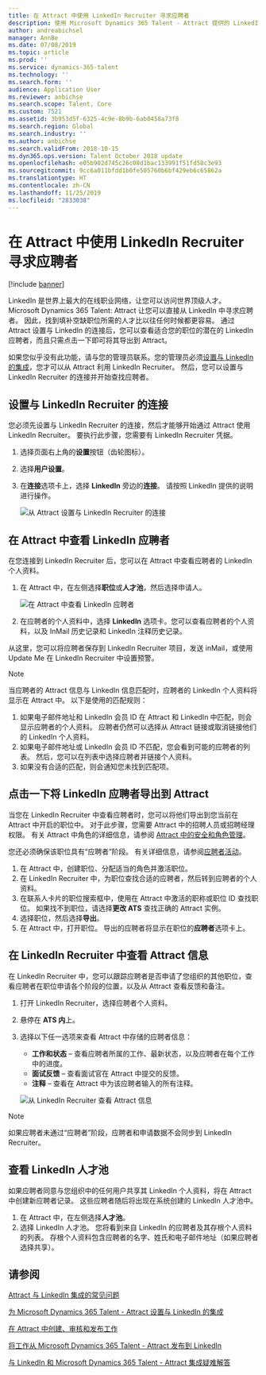 ```yaml
---
title: 在 Attract 中使用 LinkedIn Recruiter 寻求应聘者
description: 使用 Microsoft Dynamics 365 Talent - Attract 提供的 LinkedIn 集成通过 LinkedIn Recruiter 寻求应聘者。
author: andreabichsel
manager: AnnBe
ms.date: 07/08/2019
ms.topic: article
ms.prod: ''
ms.service: dynamics-365-talent
ms.technology: ''
ms.search.form: ''
audience: Application User
ms.reviewer: anbichse
ms.search.scope: Talent, Core
ms.custom: 7521
ms.assetid: 3b953d5f-6325-4c9e-8b9b-6ab0458a73f8
ms.search.region: Global
ms.search.industry: ''
ms.author: anbichse
ms.search.validFrom: 2018-10-15
ms.dyn365.ops.version: Talent October 2018 update
ms.openlocfilehash: e05b902d745c26c08d1bac133991f51fd58c3e93
ms.sourcegitcommit: 9cc6a011bfdd1b0fe505760b6bf429eb6c65862a
ms.translationtype: HT
ms.contentlocale: zh-CN
ms.lasthandoff: 11/25/2019
ms.locfileid: "2833038"
---
```

# <a name="source-candidates-with-linkedin-recruiter-in-attract"></a>在 Attract 中使用 LinkedIn Recruiter 寻求应聘者

[!include [banner](includes/banner.md)]

LinkedIn 是世界上最大的在线职业网络，让您可以访问世界顶级人才。 Microsoft Dynamics 365 Talent: Attract 让您可以直接从 LinkedIn 中寻求应聘者。 因此，找到填补空缺职位所需的人才比以往任何时候都更容易。 通过 Attract 设置与 LinkedIn 的连接后，您可以查看适合您的职位的潜在的 LinkedIn 应聘者，而且只需点击一下即可将其导出到 Attract。

如果您似乎没有此功能，请与您的管理员联系。您的管理员必须[设置与 LinkedIn 的集成](./attract-admin-linkedin.md)，您才可以从 Attract 利用 LinkedIn Recruiter。 然后，您可以设置与 LinkedIn Recruiter 的连接并开始查找应聘者。

## <a name="set-up-your-connection-with-linkedin-recruiter"></a>设置与 LinkedIn Recruiter 的连接

您必须先设置与 LinkedIn Recruiter 的连接，然后才能够开始通过 Attract 使用 LinkedIn Recruiter。 要执行此步骤，您需要有 LinkedIn Recruiter 凭据。

1. 选择页面右上角的**设置**按钮（齿轮图标）。
2. 选择**用户设置**。
3. 在**连接**选项卡上，选择 **LinkedIn** 旁边的**连接**。 请按照 LinkedIn 提供的说明进行操作。

    ![[从 Attract 设置与 LinkedIn Recruiter 的连接](./media/attract-set-up-linkedin-recruiter-connection.png)](./media/attract-set-up-linkedin-recruiter-connection.png)

## <a name="view-linkedin-candidates-in-attract"></a>在 Attract 中查看 LinkedIn 应聘者

在您连接到 LinkedIn Recruiter 后，您可以在 Attract 中查看应聘者的 LinkedIn 个人资料。

1. 在 Attract 中，在左侧选择**职位**或**人才池**，然后选择申请人。

    ![[在 Attract 中查看 LinkedIn 应聘者](./media/attract-view-linkedin-candidates.png)](./media/attract-view-linkedin-candidates.png)

2. 在应聘者的个人资料中，选择 **LinkedIn** 选项卡。您可以查看应聘者的个人资料，以及 InMail 历史记录和 LinkedIn 注释历史记录。

从这里，您可以将应聘者保存到 LinkedIn Recruiter 项目，发送 inMail，或使用 Update Me 在 LinkedIn Recruiter 中设置预警。

> [!NOTE]
> 当应聘者的 Attract 信息与 LinkedIn 信息匹配时，应聘者的 LinkedIn 个人资料将显示在 Attract 中。 以下是使用的匹配规则：
> 
> 1. 如果电子邮件地址和 LinkedIn 会员 ID 在 Attract 和 LinkedIn 中匹配，则会显示应聘者的个人资料。 应聘者仍然可以选择从 Attract 链接或取消链接他们的 LinkedIn 个人资料。
> 2. 如果电子邮件地址或 LinkedIn 会员 ID 不匹配，您会看到可能的应聘者的列表。 然后，您可以在列表中选择应聘者并链接个人资料。
> 3. 如果没有合适的匹配，则会通知您未找到匹配项。

## <a name="export-linkedin-candidates-to-attract-with-one-click"></a>点击一下将 LinkedIn 应聘者导出到 Attract

当您在 LinkedIn Recruiter 中查看应聘者时，您可以将他们导出到您当前在 Attract 中开启的职位中。 对于此步骤，您需要 Attract 中的招聘人员或招聘经理权限。 有关 Attract 中角色的详细信息，请参阅 [Attract 中的安全和角色管理](https://docs.microsoft.com/dynamics365/unified-operations/talent/security-attract)。

您还必须确保该职位具有“应聘者”阶段。 有关详细信息，请参阅[应聘者活动](./activities-attract.md#prospect-activity)。

1. 在 Attract 中，创建职位、分配适当的角色并激活职位。
2. 在 LinkedIn Recruiter 中，为职位查找合适的应聘者，然后转到应聘者的个人资料。
3. 在联系人卡片的职位搜索框中，使用在 Attract 中激活的职称或职位 ID 查找职位。 如果找不到职位，请选择**更改 ATS** 查找正确的 Attract 实例。
4. 选择职位，然后选择**导出**。
5. 在 Attract 中，打开职位。 导出的应聘者将显示在职位的**应聘者**选项卡上。

## <a name="view-attract-information-in-linkedin-recruiter"></a>在 LinkedIn Recruiter 中查看 Attract 信息

在 LinkedIn Recruiter 中，您可以跟踪应聘者是否申请了您组织的其他职位，查看应聘者在职位申请各个阶段的位置，以及从 Attract 查看反馈和备注。

1. 打开 LinkedIn Recruiter，选择应聘者个人资料。
2. 悬停在 **ATS 内**上。
3. 选择以下任一选项来查看 Attract 中存储的应聘者信息：

    - **工作和状态** – 查看应聘者所属的工作、最新状态，以及应聘者在每个工作中的进度。
    - **面试反馈** – 查看面试官在 Attract 中提交的反馈。
    - **注释** – 查看在 Attract 中为该应聘者输入的所有注释。

    ![[从 LinkedIn Recruiter 查看 Attract 信息](./media/attract-view-information-from-linkedin-recruiter.png)](./media/attract-view-information-from-linkedin-recruiter.png)

> [!NOTE]
> 如果应聘者未通过“应聘者”阶段，应聘者和申请数据不会同步到 LinkedIn Recruiter。

## <a name="view-linkedin-talent-pools"></a>查看 LinkedIn 人才池

如果应聘者同意与您组织中的任何用户共享其 LinkedIn 个人资料，将在 Attract 中创建新应聘者记录。 这些应聘者随后将出现在系统创建的 LinkedIn 人才池中。

1. 在 Attract 中，在左侧选择**人才池**。
2. 选择 LinkedIn 人才池。 您将看到来自 LinkedIn 的应聘者及其存根个人资料的列表。 存根个人资料包含应聘者的名字、姓氏和电子邮件地址（如果应聘者选择共享）。

## <a name="see-also"></a>请参阅

[Attract 与 LinkedIn 集成的常见问题](./attract-linkedin-faq.md)

[为 Microsoft Dynamics 365 Talent - Attract 设置与 LinkedIn 的集成](./attract-admin-linkedin.md)

[在 Attract 中创建、审核和发布工作](./creating-jobs-attract.md)

[将工作从 Microsoft Dynamics 365 Talent - Attract 发布到 LinkedIn](./attract-post-jobs-to-linkedin.md)

[与 LinkedIn 和 Microsoft Dynamics 365 Talent - Attract 集成疑难解答](./attract-troubleshoot-linkedin.md)
